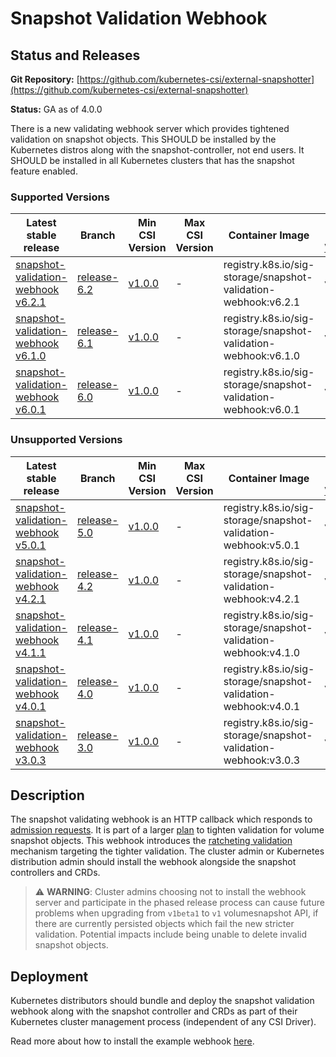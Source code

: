 # Snapshot Validation Webhook

## Status and Releases

**Git Repository:** [https://github.com/kubernetes-csi/external-snapshotter](https://github.com/kubernetes-csi/external-snapshotter)

**Status:** GA as of 4.0.0

There is a new validating webhook server which provides tightened validation on snapshot objects. This SHOULD be installed by the Kubernetes distros along with the snapshot-controller, not end users. It SHOULD be installed in all Kubernetes clusters that has the snapshot feature enabled.

### Supported Versions

Latest stable release | Branch | Min CSI Version | Max CSI Version | Container Image | [Min K8s Version](project-policies.md#minimum-version) | [Max K8s Version](project-policies.md#maximum-version) | [Recommended K8s Version](project-policies.md#recommended-version)
--|--|--|--|--|--|--|--
[snapshot-validation-webhook v6.2.1](https://github.com/kubernetes-csi/external-snapshotter/releases/tag/v6.2.1) | [release-6.2](https://github.com/kubernetes-csi/external-snapshotter/tree/release-6.2) | [v1.0.0](https://github.com/container-storage-interface/spec/releases/tag/v1.0.0) | - | registry.k8s.io/sig-storage/snapshot-validation-webhook:v6.2.1 | v1.20 | - | v1.24
[ snapshot-validation-webhook v6.1.0](https://github.com/kubernetes-csi/external-snapshotter/releases/tag/v6.1.0) | [release-6.1](https://github.com/kubernetes-csi/external-snapshotter/tree/release-6.1) | [v1.0.0](https://github.com/container-storage-interface/spec/releases/tag/v1.0.0) | - | registry.k8s.io/sig-storage/snapshot-validation-webhook:v6.1.0 | v1.20 | - | v1.24
[snapshot-validation-webhook v6.0.1](https://github.com/kubernetes-csi/external-snapshotter/releases/tag/v6.0.1) | [release-6.0](https://github.com/kubernetes-csi/external-snapshotter/tree/release-6.0) | [v1.0.0](https://github.com/container-storage-interface/spec/releases/tag/v1.0.0) | - | registry.k8s.io/sig-storage/snapshot-validation-webhook:v6.0.1 | v1.20 | - | v1.24

### Unsupported Versions

Latest stable release | Branch | Min CSI Version | Max CSI Version | Container Image | [Min K8s Version](project-policies.md#minimum-version) | [Max K8s Version](project-policies.md#maximum-version) | [Recommended K8s Version](project-policies.md#recommended-version)
 --|--|--|--|--|--|--|--
[snapshot-validation-webhook v5.0.1](https://github.com/kubernetes-csi/external-snapshotter/releases/tag/v5.0.1) | [release-5.0](https://github.com/kubernetes-csi/external-snapshotter/tree/release-5.0) | [v1.0.0](https://github.com/container-storage-interface/spec/releases/tag/v1.0.0) | - | registry.k8s.io/sig-storage/snapshot-validation-webhook:v5.0.1 | v1.20 | - | v1.22
[snapshot-validation-webhook v4.2.1](https://github.com/kubernetes-csi/external-snapshotter/releases/tag/v4.2.1) | [release-4.2](https://github.com/kubernetes-csi/external-snapshotter/tree/release-4.2) | [v1.0.0](https://github.com/container-storage-interface/spec/releases/tag/v1.0.0) | - | registry.k8s.io/sig-storage/snapshot-validation-webhook:v4.2.1 | v1.20 | - | v1.22
[snapshot-validation-webhook v4.1.1](https://github.com/kubernetes-csi/external-snapshotter/releases/tag/v4.1.1) | [release-4.1](https://github.com/kubernetes-csi/external-snapshotter/tree/release-4.1) | [v1.0.0](https://github.com/container-storage-interface/spec/releases/tag/v1.0.0) | - | registry.k8s.io/sig-storage/snapshot-validation-webhook:v4.1.0 | v1.20 | - | v1.20
[snapshot-validation-webhook v4.0.1](https://github.com/kubernetes-csi/external-snapshotter/releases/tag/v4.0.1) | [release-4.0](https://github.com/kubernetes-csi/external-snapshotter/tree/release-4.0) | [v1.0.0](https://github.com/container-storage-interface/spec/releases/tag/v1.0.0) | - | registry.k8s.io/sig-storage/snapshot-validation-webhook:v4.0.1 | v1.20 | - | v1.20
[snapshot-validation-webhook v3.0.3](https://github.com/kubernetes-csi/external-snapshotter/releases/tag/v3.0.3) | [release-3.0](https://github.com/kubernetes-csi/external-snapshotter/tree/release-3.0) | [v1.0.0](https://github.com/container-storage-interface/spec/releases/tag/v1.0.0) | - | registry.k8s.io/sig-storage/snapshot-validation-webhook:v3.0.3 | v1.17 | - | v1.17

## Description

The snapshot validating webhook is an HTTP callback which responds to [admission requests](https://kubernetes.io/docs/reference/access-authn-authz/extensible-admission-controllers/). It is part of a larger [plan](https://github.com/kubernetes/enhancements/tree/master/keps/sig-storage/1900-volume-snapshot-validation-webhook) to tighten validation for volume snapshot objects. This webhook introduces the [ratcheting validation](https://github.com/kubernetes/enhancements/tree/master/keps/sig-storage/1900-volume-snapshot-validation-webhook#backwards-compatibility) mechanism targeting the tighter validation. The cluster admin or Kubernetes distribution admin should install the webhook alongside the snapshot controllers and CRDs.

> :warning: **WARNING**: Cluster admins choosing not to install the webhook server and participate in the phased release process can cause future problems when upgrading from `v1beta1` to `v1` volumesnapshot API, if there are currently persisted objects which fail the new stricter validation. Potential impacts include being unable to delete invalid snapshot objects.

## Deployment

Kubernetes distributors should bundle and deploy the snapshot validation webhook along with the snapshot controller and CRDs as part of their Kubernetes cluster management process (independent of any CSI Driver).

Read more about how to install the example webhook [here](https://github.com/kubernetes-csi/external-snapshotter/tree/master/deploy/kubernetes/webhook-example).
